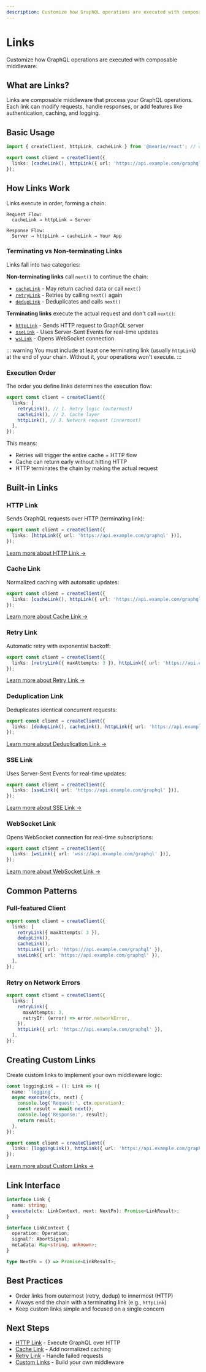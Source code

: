 ```yaml
---
description: Customize how GraphQL operations are executed with composable middleware. Learn about terminating and non-terminating links, execution order, and built-in links.
---
```


# Links

Customize how GraphQL operations are executed with composable middleware.

## What are Links?

Links are composable middleware that process your GraphQL operations. Each link can modify requests, handle responses, or add features like authentication, caching, and logging.

## Basic Usage

```typescript
import { createClient, httpLink, cacheLink } from '@mearie/react'; // or @mearie/vue, @mearie/svelte, @mearie/solid

export const client = createClient({
  links: [cacheLink(), httpLink({ url: 'https://api.example.com/graphql' })],
});
```

## How Links Work

Links execute in order, forming a chain:

```
Request Flow:
  cacheLink → httpLink → Server

Response Flow:
  Server → httpLink → cacheLink → Your App
```

### Terminating vs Non-terminating Links

Links fall into two categories:

**Non-terminating links** call `next()` to continue the chain:

- [`cacheLink`](/links/cache) - May return cached data or call `next()`
- [`retryLink`](/links/retry) - Retries by calling `next()` again
- [`dedupLink`](/links/dedup) - Deduplicates and calls `next()`

**Terminating links** execute the actual request and don't call `next()`:

- [`httpLink`](/links/http) - Sends HTTP request to GraphQL server
- [`sseLink`](/links/sse) - Uses Server-Sent Events for real-time updates
- [`wsLink`](/links/ws) - Opens WebSocket connection

::: warning
You must include at least one terminating link (usually `httpLink`) at the end of your chain. Without it, your operations won't execute.
:::

### Execution Order

The order you define links determines the execution flow:

```typescript
export const client = createClient({
  links: [
    retryLink(), // 1. Retry logic (outermost)
    cacheLink(), // 2. Cache layer
    httpLink(), // 3. Network request (innermost)
  ],
});
```

This means:

- Retries will trigger the entire cache + HTTP flow
- Cache can return early without hitting HTTP
- HTTP terminates the chain by making the actual request

## Built-in Links

### HTTP Link

Sends GraphQL requests over HTTP (terminating link):

```typescript
export const client = createClient({
  links: [httpLink({ url: 'https://api.example.com/graphql' })],
});
```

[Learn more about HTTP Link →](/links/http)

### Cache Link

Normalized caching with automatic updates:

```typescript
export const client = createClient({
  links: [cacheLink(), httpLink({ url: 'https://api.example.com/graphql' })],
});
```

[Learn more about Cache Link →](/links/cache)

### Retry Link

Automatic retry with exponential backoff:

```typescript
export const client = createClient({
  links: [retryLink({ maxAttempts: 3 }), httpLink({ url: 'https://api.example.com/graphql' })],
});
```

[Learn more about Retry Link →](/links/retry)

### Deduplication Link

Deduplicates identical concurrent requests:

```typescript
export const client = createClient({
  links: [dedupLink(), cacheLink(), httpLink({ url: 'https://api.example.com/graphql' })],
});
```

[Learn more about Deduplication Link →](/links/dedup)

### SSE Link

Uses Server-Sent Events for real-time updates:

```typescript
export const client = createClient({
  links: [sseLink({ url: 'https://api.example.com/graphql' })],
});
```

[Learn more about SSE Link →](/links/sse)

### WebSocket Link

Opens WebSocket connection for real-time subscriptions:

```typescript
export const client = createClient({
  links: [wsLink({ url: 'wss://api.example.com/graphql' })],
});
```

[Learn more about WebSocket Link →](/links/ws)

## Common Patterns

### Full-featured Client

```typescript
export const client = createClient({
  links: [
    retryLink({ maxAttempts: 3 }),
    dedupLink(),
    cacheLink(),
    httpLink({ url: 'https://api.example.com/graphql' }),
    sseLink({ url: 'https://api.example.com/graphql' }),
  ],
});
```

### Retry on Network Errors

```typescript
export const client = createClient({
  links: [
    retryLink({
      maxAttempts: 3,
      retryIf: (error) => error.networkError,
    }),
    httpLink({ url: 'https://api.example.com/graphql' }),
  ],
});
```

## Creating Custom Links

Create custom links to implement your own middleware logic:

```typescript
const loggingLink = (): Link => ({
  name: 'logging',
  async execute(ctx, next) {
    console.log('Request:', ctx.operation);
    const result = await next();
    console.log('Response:', result);
    return result;
  },
});

export const client = createClient({
  links: [loggingLink(), httpLink({ url: 'https://api.example.com/graphql' })],
});
```

[Learn more about Custom Links →](/links/custom)

## Link Interface

```typescript
interface Link {
  name: string;
  execute(ctx: LinkContext, next: NextFn): Promise<LinkResult>;
}

interface LinkContext {
  operation: Operation;
  signal?: AbortSignal;
  metadata: Map<string, unknown>;
}

type NextFn = () => Promise<LinkResult>;
```

## Best Practices

- Order links from outermost (retry, dedup) to innermost (HTTP)
- Always end the chain with a terminating link (e.g., `httpLink`)
- Keep custom links simple and focused on a single concern

## Next Steps

- [HTTP Link](/links/http) - Execute GraphQL over HTTP
- [Cache Link](/links/cache) - Add normalized caching
- [Retry Link](/links/retry) - Handle failed requests
- [Custom Links](/links/custom) - Build your own middleware
